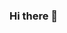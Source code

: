 ### Hi there 👋

<!--
**rishikamtamneu/rishikamtamneu** is a ✨ _special_ ✨ repository because its `README.md` (this file) appears on your GitHub profile.

Here are some ideas to get you started:

- 🔭 I’m currently working on data science projects such as web scraping, sentiment analysis, and logistical models.
- 🌱 I’m currently learning pandas, web scraping, and algorithms.
- 👯 I’m looking to collaborate on projects related to all fields of data science.
- 🤔 I’m looking for help with guidance on how to excel in the data science field. 
- 💬 Ask me about anything.
- 📫 How to reach me: rishikamtam@gmail.com
- 😄 Pronouns: he/him
- ⚡ Fun fact: I did a study abroad in Greece
-->
